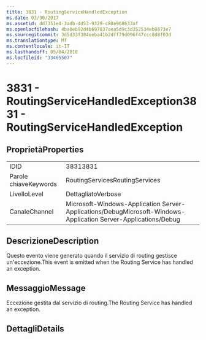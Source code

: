 ```yaml
---
title: 3831 - RoutingServiceHandledException
ms.date: 03/30/2017
ms.assetid: dd7351e4-3adb-4d53-9329-c88e968633af
ms.openlocfilehash: 4ba0eb92d4b697837aea5d9c3d352534eb8873e7
ms.sourcegitcommit: 3d5d33f384eeba41b2dff79d096f47ccc8d8f03d
ms.translationtype: MT
ms.contentlocale: it-IT
ms.lasthandoff: 05/04/2018
ms.locfileid: "33465507"
---
```

# <a name="3831---routingservicehandledexception"></a><span data-ttu-id="71420-102">3831 - RoutingServiceHandledException</span><span class="sxs-lookup"><span data-stu-id="71420-102">3831 - RoutingServiceHandledException</span></span>
## <a name="properties"></a><span data-ttu-id="71420-103">Proprietà</span><span class="sxs-lookup"><span data-stu-id="71420-103">Properties</span></span>  
  
|||  
|-|-|  
|<span data-ttu-id="71420-104">ID</span><span class="sxs-lookup"><span data-stu-id="71420-104">ID</span></span>|<span data-ttu-id="71420-105">3831</span><span class="sxs-lookup"><span data-stu-id="71420-105">3831</span></span>|  
|<span data-ttu-id="71420-106">Parole chiave</span><span class="sxs-lookup"><span data-stu-id="71420-106">Keywords</span></span>|<span data-ttu-id="71420-107">RoutingServices</span><span class="sxs-lookup"><span data-stu-id="71420-107">RoutingServices</span></span>|  
|<span data-ttu-id="71420-108">Livello</span><span class="sxs-lookup"><span data-stu-id="71420-108">Level</span></span>|<span data-ttu-id="71420-109">Dettagliato</span><span class="sxs-lookup"><span data-stu-id="71420-109">Verbose</span></span>|  
|<span data-ttu-id="71420-110">Canale</span><span class="sxs-lookup"><span data-stu-id="71420-110">Channel</span></span>|<span data-ttu-id="71420-111">Microsoft-Windows-Application Server-Applications/Debug</span><span class="sxs-lookup"><span data-stu-id="71420-111">Microsoft-Windows-Application Server-Applications/Debug</span></span>|  
  
## <a name="description"></a><span data-ttu-id="71420-112">Descrizione</span><span class="sxs-lookup"><span data-stu-id="71420-112">Description</span></span>  
 <span data-ttu-id="71420-113">Questo evento viene generato quando il servizio di routing gestisce un'eccezione.</span><span class="sxs-lookup"><span data-stu-id="71420-113">This event is emitted when the Routing Service has handled an exception.</span></span>  
  
## <a name="message"></a><span data-ttu-id="71420-114">Messaggio</span><span class="sxs-lookup"><span data-stu-id="71420-114">Message</span></span>  
 <span data-ttu-id="71420-115">Eccezione gestita dal servizio di routing.</span><span class="sxs-lookup"><span data-stu-id="71420-115">The Routing Service has handled an exception.</span></span>  
  
## <a name="details"></a><span data-ttu-id="71420-116">Dettagli</span><span class="sxs-lookup"><span data-stu-id="71420-116">Details</span></span>
